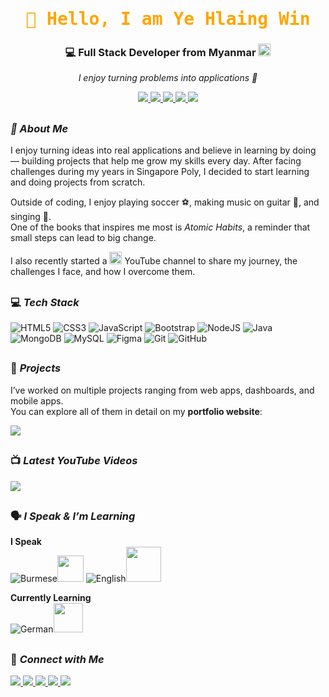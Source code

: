 <h1 align="center">
  <samp style="color:orange">👋 Hello, I am <b>Ye Hlaing Win</b></samp>
</h1>
<h3 align="center">💻 Full Stack Developer from Myanmar <img width="20" height="20" alt="image" src="https://github.com/user-attachments/assets/f6cacc68-6712-4aea-8779-b60c33632d7b" /></h3>


<p align="center">
  <i>I enjoy turning problems into applications 🚀</i>
</p>

<p align="center">
  <a href="www.linkedin.com/in/ye-hlaing-win">
    <img src="https://img.shields.io/badge/LinkedIn-0A66C2?style=for-the-badge&logo=linkedin&logoColor=white" />
  </a>
  <a href="mailto:yehlaingwin26203@gmail.com">
    <img src="https://img.shields.io/badge/Email-D14836?style=for-the-badge&logo=gmail&logoColor=white" />
  </a>
   <a href="https://www.youtube.com/@yehlaingwin-journey">
    <img src="https://img.shields.io/badge/YouTube-FF0000?style=for-the-badge&logo=youtube&logoColor=white" />
  </a>
  <a href="https://www.instagram.com/ben_yhw?igsh=MWV4ZXlmdmttdzhmNQ%3D%3D&utm_source=qr">
    <img src="https://img.shields.io/badge/Instagram-E4405F?style=for-the-badge&logo=instagram&logoColor=white" />
  </a>
  <a href="https://www.facebook.com/share/17B6wYzkBQ/?mibextid=wwXIfr">
    <img src="https://img.shields.io/badge/Facebook-1877F2?style=for-the-badge&logo=facebook&logoColor=white" />
  </a>
</p>


## 
<h3><i>🙋 About Me</i></h3>

I enjoy turning ideas into real applications and believe in learning by doing — building projects that help me grow my skills every day. After facing challenges during my years in Singapore Poly, I decided to start learning and doing projects from scratch. 

Outside of coding, I enjoy playing soccer ⚽, making music on guitar 🎸, and singing 🎤.  
One of the books that inspires me most is *Atomic Habits*, a reminder that small steps can lead to big change.  

I also recently started a <img src="https://upload.wikimedia.org/wikipedia/commons/0/09/YouTube_full-color_icon_(2017).svg" width="20" height="20"/> YouTube channel to share my journey, the challenges I face, and how I overcome them.


##
<h3>💻 <i>Tech Stack</i></h3>


![HTML5](https://img.shields.io/badge/HTML5-E34F26?style=for-the-badge&logo=html5&logoColor=white)
![CSS3](https://img.shields.io/badge/CSS3-1572B6?style=for-the-badge&logo=css3&logoColor=white)
![JavaScript](https://img.shields.io/badge/JavaScript-F7DF1E?style=for-the-badge&logo=javascript&logoColor=black)
![Bootstrap](https://img.shields.io/badge/Bootstrap-563D7C?style=for-the-badge&logo=bootstrap&logoColor=white)
![NodeJS](https://img.shields.io/badge/Node.js-43853D?style=for-the-badge&logo=node.js&logoColor=white)
![Java](https://img.shields.io/badge/Java-007396?style=for-the-badge&logo=java&logoColor=white)
![MongoDB](https://img.shields.io/badge/MongoDB-4EA94B?style=for-the-badge&logo=mongodb&logoColor=white)
![MySQL](https://img.shields.io/badge/MySQL-005C84?style=for-the-badge&logo=mysql&logoColor=white)
![Figma](https://img.shields.io/badge/Figma-0078D7?style=for-the-badge&logo=figma&logoColor=white)
![Git](https://img.shields.io/badge/Git-F05032?style=for-the-badge&logo=git&logoColor=white)
![GitHub](https://img.shields.io/badge/GitHub-181717?style=for-the-badge&logo=github&logoColor=white)



## 
<h3>🚀 <i>Projects </i></h3> 


I’ve worked on multiple projects ranging from web apps, dashboards, and mobile apps.  
You can explore all of them in detail on my **portfolio website**:  

<p>
  <a href="">
    <img src="https://img.shields.io/badge/View%20My%20Portfolio%20Website-800080?style=for-the-badge&logo=firefox&logoColor=white" />
  </a>
</p>



## 
<h3>📺 <i>Latest YouTube Videos</i></h3>

<!-- BEGIN YOUTUBE-CARDS -->

<!-- END YOUTUBE-CARDS -->

<p>
  <a href="https://youtube.com/@YourHandle">
    <img src="https://img.shields.io/badge/Subscribe-FF0000?style=for-the-badge&logo=youtube&logoColor=white"/>
  </a>
</p>


## <h3>🗣️ <i>I Speak & I’m Learning</i></h3>  

**I Speak**  
 ![Burmese](https://img.shields.io/badge/Burmese-000000?style=for-the-badge&logoColor=white)<img src="https://flagcdn.com/w80/mm.png" width="42" height="42"/>  ![English](https://img.shields.io/badge/English-000000?style=for-the-badge&logoColor=white)<img src="https://flagcdn.com/w80/gb.png" width="56" height="56"/>

**Currently Learning**  
![German](https://img.shields.io/badge/German-000000?style=for-the-badge&logoColor=white)<img src="https://flagcdn.com/w80/de.png" width="47" height="47"/>  


## <h3>🔗 <i>Connect with Me</i></h3> 
<p>
  <a href="www.linkedin.com/in/ye-hlaing-win">
    <img src="https://img.shields.io/badge/LinkedIn-0A66C2?style=for-the-badge&logo=linkedin&logoColor=white" />
  </a>
  <a href="mailto:yehlaingwin26203@gmail.com">
    <img src="https://img.shields.io/badge/Email-D14836?style=for-the-badge&logo=gmail&logoColor=white" />
  </a>
  <a href="https://www.youtube.com/@yehlaingwin-journey">
    <img src="https://img.shields.io/badge/YouTube-FF0000?style=for-the-badge&logo=youtube&logoColor=white" />
  </a>
  <a href="https://www.instagram.com/ben_yhw?igsh=MWV4ZXlmdmttdzhmNQ%3D%3D&utm_source=qr">
    <img src="https://img.shields.io/badge/Instagram-E4405F?style=for-the-badge&logo=instagram&logoColor=white" />
  </a>
  <a href="https://www.facebook.com/share/17B6wYzkBQ/?mibextid=wwXIfr">
    <img src="https://img.shields.io/badge/Facebook-1877F2?style=for-the-badge&logo=facebook&logoColor=white" />
  </a>
</p>

